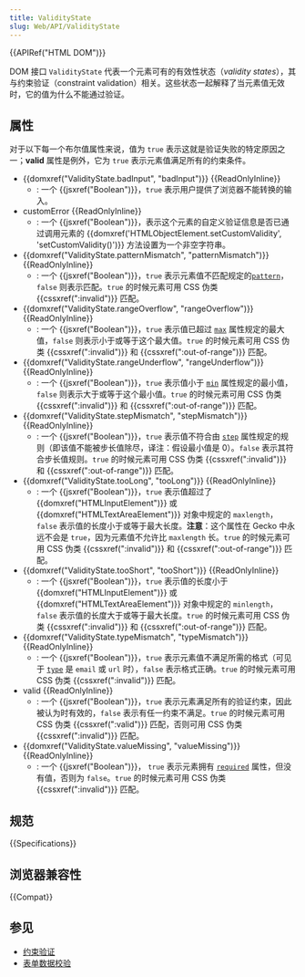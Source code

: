 ```yaml
---
title: ValidityState
slug: Web/API/ValidityState
---
```


{{APIRef("HTML DOM")}}

DOM 接口 `ValidityState` 代表一个元素可有的有效性状态（_validity states_），其与约束验证（constraint validation）相关。这些状态一起解释了当元素值无效时，它的值为什么不能通过验证。

## 属性

对于以下每一个布尔值属性来说，值为 `true` 表示这就是验证失败的特定原因之一；**valid** 属性是例外，它为 `true` 表示元素值满足所有的约束条件。

- {{domxref("ValidityState.badInput", "badInput")}} {{ReadOnlyInline}}
  - : 一个 {{jsxref("Boolean")}}，`true` 表示用户提供了浏览器不能转换的输入。
- customError {{ReadOnlyInline}}
  - : 一个 {{jsxref("Boolean")}}，表示这个元素的自定义验证信息是否已通过调用元素的 {{domxref('HTMLObjectElement.setCustomValidity', 'setCustomValidity()')}} 方法设置为一个非空字符串。
- {{domxref("ValidityState.patternMismatch", "patternMismatch")}} {{ReadOnlyInline}}
  - : 一个 {{jsxref("Boolean")}}，`true` 表示元素值不匹配规定的[`pattern`](/zh-CN/docs/Web/HTML/Element/input#pattern)，`false` 则表示匹配。`true` 的时候元素可用 CSS 伪类 {{cssxref(":invalid")}} 匹配。
- {{domxref("ValidityState.rangeOverflow", "rangeOverflow")}} {{ReadOnlyInline}}
  - : 一个 {{jsxref("Boolean")}}，`true` 表示值已超过 [`max`](/zh-CN/docs/Web/HTML/Element/input#max) 属性规定的最大值，`false` 则表示小于或等于这个最大值。`true` 的时候元素可用 CSS 伪类 {{cssxref(":invalid")}} 和 {{cssxref(":out-of-range")}} 匹配。
- {{domxref("ValidityState.rangeUnderflow", "rangeUnderflow")}} {{ReadOnlyInline}}
  - : 一个 {{jsxref("Boolean")}}，`true` 表示值小于 [`min`](/zh-CN/docs/Web/HTML/Element/input#min) 属性规定的最小值，`false` 则表示大于或等于这个最小值。`true` 的时候元素可用 CSS 伪类 {{cssxref(":invalid")}} 和 {{cssxref(":out-of-range")}} 匹配。
- {{domxref("ValidityState.stepMismatch", "stepMismatch")}} {{ReadOnlyInline}}
  - : 一个 {{jsxref("Boolean")}}，`true` 表示值不符合由 [`step`](/zh-CN/docs/Web/HTML/Element/input#step) 属性规定的规则（即该值不能被步长值除尽，译注：假设最小值是 0）。`false` 表示其符合步长值规则。`true` 的时候元素可用 CSS 伪类 {{cssxref(":invalid")}} 和 {{cssxref(":out-of-range")}} 匹配。
- {{domxref("ValidityState.tooLong", "tooLong")}} {{ReadOnlyInline}}
  - : 一个 {{jsxref("Boolean")}}，`true` 表示值超过了{{domxref("HTMLInputElement")}} 或 {{domxref("HTMLTextAreaElement")}} 对象中规定的 `maxlength`， `false` 表示值的长度小于或等于最大长度。**注意**：这个属性在 Gecko 中永远不会是 `true`，因为元素值不允许比 `maxlength` 长。`true` 的时候元素可用 CSS 伪类 {{cssxref(":invalid")}} 和 {{cssxref(":out-of-range")}} 匹配。
- {{domxref("ValidityState.tooShort", "tooShort")}} {{ReadOnlyInline}}
  - : 一个 {{jsxref("Boolean")}}，`true` 表示值的长度小于 {{domxref("HTMLInputElement")}} 或 {{domxref("HTMLTextAreaElement")}} 对象中规定的 `minlength`， `false` 表示值的长度大于或等于最大长度。`true` 的时候元素可用 CSS 伪类 {{cssxref(":invalid")}} 和 {{cssxref(":out-of-range")}} 匹配。
- {{domxref("ValidityState.typeMismatch", "typeMismatch")}} {{ReadOnlyInline}}
  - : 一个 {{jsxref("Boolean")}}，`true` 表示元素值不满足所需的格式（可见于 [`type`](/zh-CN/docs/Web/HTML/Element/input#type) 是 `email` 或 `url` 时），`false` 表示格式正确。`true` 的时候元素可用 CSS 伪类 {{cssxref(":invalid")}} 匹配。
- valid {{ReadOnlyInline}}
  - : 一个 {{jsxref("Boolean")}}，`true` 表示元素满足所有的验证约束，因此被认为时有效的，`false` 表示有任一约束不满足。`true` 的时候元素可用 CSS 伪类 {{cssxref(":valid")}} 匹配，否则可用 CSS 伪类 {{cssxref(":invalid")}} 匹配。
- {{domxref("ValidityState.valueMissing", "valueMissing")}} {{ReadOnlyInline}}
  - : 一个 {{jsxref("Boolean")}}， `true` 表示元素拥有 [`required`](/zh-CN/docs/Web/HTML/Element/input#required) 属性，但没有值，否则为 `false`。`true` 的时候元素可用 CSS 伪类 {{cssxref(":invalid")}} 匹配。

## 规范

{{Specifications}}

## 浏览器兼容性

{{Compat}}

## 参见

- [约束验证](/zh-CN/docs/Web/HTML/Constraint_validation)
- [表单数据校验](/zh-CN/docs/Learn/Forms/Form_validation)

